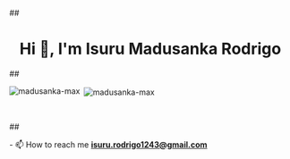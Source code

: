 ##<h1 align="center">Hi 👋, I'm Isuru Madusanka Rodrigo</h1>

##<p><img align="left" src="https://github-readme-stats.vercel.app/api/top-langs?username=madusanka-max&theme=vue-dark&show_icons=true&locale=en&layout=compact" alt="madusanka-max" /></p>
<p>&nbsp;<img align="center" src="https://github-readme-stats.vercel.app/api?username=madusanka-max&theme=vue-dark&show_icons=true&locale=en" alt="madusanka-max" /></p>
<br>






##<br><p>- 📫 How to reach me <b><a href="https://isuru.rodrigo1243@gmail.com">isuru.rodrigo1243@gmail.com</a></b></p>
